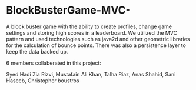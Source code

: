 # BlockBusterGame-MVC-
A block buster game with the ability to create profiles, change game settings and storing high scores in a leaderboard. We utilized the MVC pattern and used technologies such as java2d and other geometric libraries for the calculation of bounce points. There was also a persistence layer to keep the data backed up.


6 members collaberated in this project: 

Syed Hadi Zia Rizvi, Mustafain Ali Khan, Talha Riaz, Anas Shahid, Sani Haseeb, Christopher boustros
